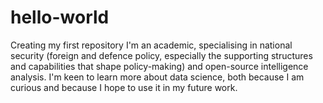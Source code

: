 # hello-world
Creating my first repository
I'm an academic, specialising in national security (foreign and defence policy, especially the supporting structures and capabilities that shape policy-making) and open-source intelligence analysis.  I'm keen to learn more about data science, both because I am curious and because I hope to use it in my future work.
